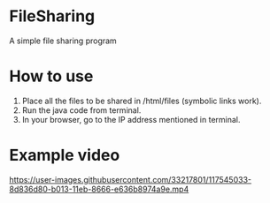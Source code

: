 # FileSharing
A simple file sharing program

# How to use
1. Place all the files to be shared in /html/files (symbolic links work).
2. Run the java code from terminal.
3. In your browser, go to the IP address mentioned in terminal.

# Example video

https://user-images.githubusercontent.com/33217801/117545033-8d836d80-b013-11eb-8666-e636b8974a9e.mp4

